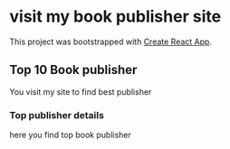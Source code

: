 # visit my book publisher site

This project was bootstrapped with [Create React App]('https://sharp-swirles-1b433f.netlify.app/').

## Top 10 Book publisher

You visit my site to find best publisher

### Top publisher details
here you find top book publisher

